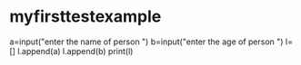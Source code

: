 # myfirsttestexample
a=input("enter the name of person ")
b=input("enter the age of person ")
l=[]
l.append(a)
l.append(b)
print(l)
